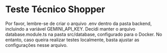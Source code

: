 # Teste Técnico Shopper

  Por favor, lembre-se de criar o arquivo .env dentro da pasta backend, incluindo a variável GEMINI_API_KEY.
Decidi manter o arquivo database.module.ts na pasta src/database, configurado para o Docker.
No entanto, caso queira realizar testes localmente, basta ajustar as configurações nesse arquivo.
